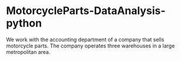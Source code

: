 # MotorcycleParts-DataAnalysis-python
We work with the accounting department of a company that sells motorcycle parts. The company operates three warehouses in a large metropolitan area.
